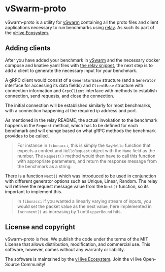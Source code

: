 # vSwarm-proto

vSwarm-proto is a utility for [vSwarm](https://github.com/vhive-serverless/vSwarm/) containing all the proto files and client applications necessary to run benchmarks using [relay](https://github.com/vhive-serverless/vSwarm/tree/main/tools/relay).  As such its part of the [vHive Ecosystem](https://vhive-serverless.github.io/).

## Adding clients

After you have added your benchmark in [vSwarm](https://github.com/vhive-serverless/vSwarm/) and the necessary docker compose and knative yaml files with [the relay snippet](https://github.com/vhive-serverless/vSwarm/blob/main/tools/relay/README.md), the next step is to add a client to generate the necessary input for your benchmark.

A gRPC client would consist of a `GeneratorBase` structure (and a `Generator` interface for accessing its data fields) and `ClientBase` structure with connection information and `GrpcClient` interface with methods to establish connection, send requests, and close the connection.

The initial connection will be established similarly for most benchmarks, with a connection happening at the required ip address and port.

As mentioned in the relay README, the actual invokation to the benchmark happens in the `Request` method, which has to be defined for each benchmark and will change based on what gRPC methods the benchmark provides to be called.

> For instance in `fibonacci`, this is simply the `SayHello` function that expects a context and `HelloRequest` object with the `Name` field as the number. The `Request()` method would then have to call this function with appropriate parameters, and return the response message from the benchmark as a string.

There is a function `Next()` which was introduced to be used in conjunction with different generator options such as Unique, Linear, Random. The relay will retrieve the request message value from the `Next()` function, so its important to implement this.

> In `fibonacci` if you wanted a linearly varying stream of inputs, you would set the packet value as the next value, here implemented in `Increment()` as increasing by 1 until `upperBound` hits.


## License and copyright

vSwarm-proto is free. We publish the code under the terms of the MIT License that allows distribution, modification, and commercial use.
This software, however, comes without any warranty or liability.

The software is maintained by the [vHive Ecosystem](https://vhive-serverless.github.io/).
Join the vHive Open-Source Community!